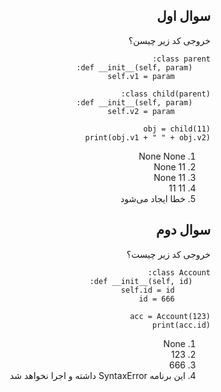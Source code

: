 <div dir="rtl">

## سوال اول

خروجی کد زیر چیسن؟

```
class parent:
    def __init__(self, param):
        self.v1 = param

class child(parent):
    def __init__(self, param):
        self.v2 = param

obj = child(11)
print(obj.v1 + " " + obj.v2)
```

1. None None
2. None 11
3. 11 None
4. 11 11
5. خطا ایجاد می‌شود


## سوال دوم

خروجی کد زیر چیست؟

```
class Account:
    def __init__(self, id):
        self.id = id
        id = 666 

acc = Account(123)
print(acc.id)
```

1. None
2. 123
3. 666
4. این برنامه SyntaxError داشته و اجرا نخواهد شد

</div>